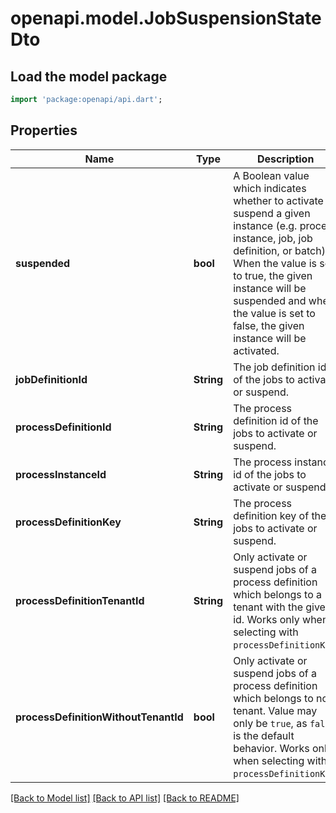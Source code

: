 # openapi.model.JobSuspensionStateDto

## Load the model package
```dart
import 'package:openapi/api.dart';
```

## Properties
Name | Type | Description | Notes
------------ | ------------- | ------------- | -------------
**suspended** | **bool** | A Boolean value which indicates whether to activate or suspend a given instance  (e.g. process instance, job, job definition, or batch). When the value is set to true,  the given instance will be suspended and when the value is set to false,  the given instance will be activated. | [optional] 
**jobDefinitionId** | **String** | The job definition id of the jobs to activate or suspend. | [optional] 
**processDefinitionId** | **String** | The process definition id of the jobs to activate or suspend. | [optional] 
**processInstanceId** | **String** | The process instance id of the jobs to activate or suspend. | [optional] 
**processDefinitionKey** | **String** | The process definition key of the jobs to activate or suspend. | [optional] 
**processDefinitionTenantId** | **String** | Only activate or suspend jobs of a process definition which belongs to a tenant with the given id. Works only when selecting with `processDefinitionKey`. | [optional] 
**processDefinitionWithoutTenantId** | **bool** | Only activate or suspend jobs of a process definition which belongs to no tenant. Value may only be `true`, as `false` is the default behavior. Works only when selecting with `processDefinitionKey`. | [optional] 

[[Back to Model list]](../README.md#documentation-for-models) [[Back to API list]](../README.md#documentation-for-api-endpoints) [[Back to README]](../README.md)


